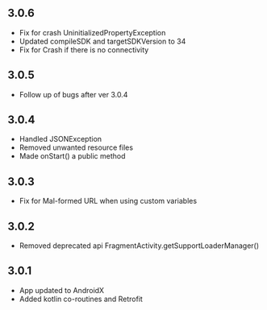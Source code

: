 ## 3.0.6
- Fix for crash UninitializedPropertyException
- Updated compileSDK and targetSDKVersion to 34
- Fix for Crash if there is no connectivity

## 3.0.5
- Follow up of bugs after ver 3.0.4

## 3.0.4
- Handled JSONException
- Removed unwanted resource files
- Made onStart() a public method

## 3.0.3
- Fix for Mal-formed URL when using custom variables

## 3.0.2
- Removed deprecated api FragmentActivity.getSupportLoaderManager()

## 3.0.1
- App updated to AndroidX
- Added kotlin co-routines and Retrofit